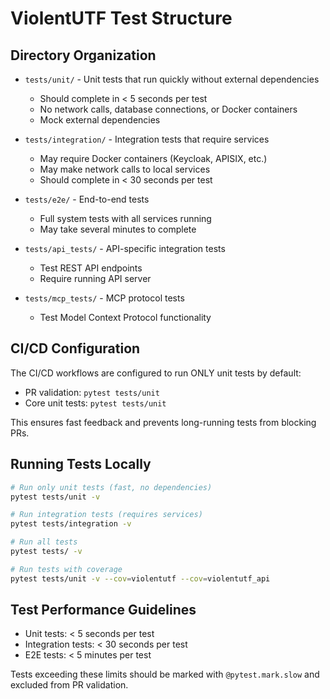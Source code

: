 # ViolentUTF Test Structure

## Directory Organization

- `tests/unit/` - Unit tests that run quickly without external dependencies
  - Should complete in < 5 seconds per test
  - No network calls, database connections, or Docker containers
  - Mock external dependencies

- `tests/integration/` - Integration tests that require services
  - May require Docker containers (Keycloak, APISIX, etc.)
  - May make network calls to local services
  - Should complete in < 30 seconds per test

- `tests/e2e/` - End-to-end tests
  - Full system tests with all services running
  - May take several minutes to complete

- `tests/api_tests/` - API-specific integration tests
  - Test REST API endpoints
  - Require running API server

- `tests/mcp_tests/` - MCP protocol tests
  - Test Model Context Protocol functionality

## CI/CD Configuration

The CI/CD workflows are configured to run ONLY unit tests by default:
- PR validation: `pytest tests/unit`
- Core unit tests: `pytest tests/unit`

This ensures fast feedback and prevents long-running tests from blocking PRs.

## Running Tests Locally

```bash
# Run only unit tests (fast, no dependencies)
pytest tests/unit -v

# Run integration tests (requires services)
pytest tests/integration -v

# Run all tests
pytest tests/ -v

# Run tests with coverage
pytest tests/unit -v --cov=violentutf --cov=violentutf_api
```

## Test Performance Guidelines

- Unit tests: < 5 seconds per test
- Integration tests: < 30 seconds per test
- E2E tests: < 5 minutes per test

Tests exceeding these limits should be marked with `@pytest.mark.slow` and excluded from PR validation.
